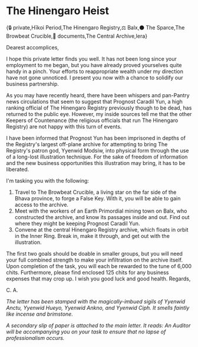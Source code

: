 # The Hinengaro Heist

{🔒 private,Hīkoi Period,The Hinengaro Registry,⚖️ Balx,⚫ The Sparce,The Browbeat Crucible,📄 documents,The Central Archive,Iera}

Dearest accomplices,

I hope this private letter finds you well. It has not been long since your employment to me began, but you have already proved yourselves quite handy in a pinch. Your efforts to reappropriate wealth under my direction have not gone unnoticed. I present you now with a chance to solidify our business partnership.

As you may have recently heard, there have been whispers and pan-Pantry news circulations that seem to suggest that Prognost Caradil Yun, a high ranking official of The Hinengaro Registry previously though to be dead, has returned to the public eye. However, my inside sources tell me that the other Keepers of Countenance (the religious officials that run The Hinengaro Registry) are not happy with this turn of events.

I have been informed that Prognost Yun has been imprisoned in depths of the Registry's largest off-plane archive for attempting to bring The Registry's patron god, Yyenwid Modsiw, into physical form through the use of a long-lost illustration technique. For the sake of freedom of information and the new business opportunities this illustration may bring, it has to be liberated.

I'm tasking you with the following:
1. Travel to The Browbeat Crucible, a living star on the far side of the Bhava province, to forge a False Key. With it, you will be able to gain access to the archive.
2. Meet with the workers of an Earth Primordial mining town on Balx, who constructed the archive, and know its passages inside and out. Find out where they might be keeping Prognost Caradil Yun.
3. Convene at the central Hinengaro Registry archive, which floats in orbit in the Inner Ring. Break in, make it through, and get out with the illustration.

The first two goals should be doable in smaller groups, but you will need your full combined strength to make your infiltration on the archive itself. Upon completion of the task, you will each be rewarded to the tune of 6,000 chits. Furthermore, please find enclosed 125 chits for any business expenses that may crop up. I wish you good luck and good health. Regards,

C. A.

*The letter has been stamped with the magically-imbued sigils of Yyenwid Anctu, Yyenwid Hueyo, Yyenwid Ankno, and Yyenwid Ciph. It smells faintly like incense and brimstone.*

*A secondary slip of paper is attached to the main letter. It reads: An Auditor will be accompanying you on your task to ensure that no lapse of professionalism occurs.*
